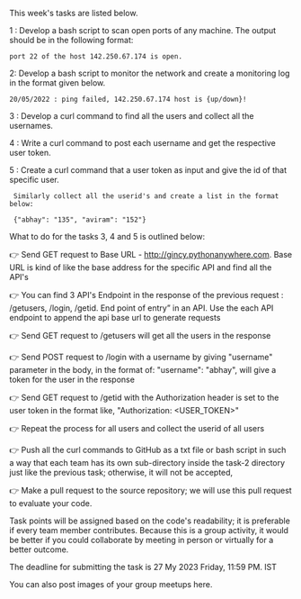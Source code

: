 This week's tasks are listed below. 

 1 : Develop a bash script to scan open ports of any machine. The output should be in the following format:

    port 22 of the host 142.250.67.174 is open.

 2: Develop a bash script to monitor the network and create a monitoring log in the format given below.

    20/05/2022 : ping failed, 142.250.67.174 host is {up/down}!

 3 : Develop a curl command to find all the users and collect all the usernames.

 4 : Write a curl command to post each username and get the respective user token.

 5 : Create a curl command that a user token as input and give the id of that specific user. 

     Similarly collect all the userid's and create a list in the format below:

     {"abhay": "135", "aviram": "152"}

What to do for the tasks 3, 4 and 5 is outlined below:

 👉 Send GET request to Base URL - http://gincy.pythonanywhere.com. Base URL is kind of like the base address for the specific API and find all the API's 
 
 👉 You can find 3 API's Endpoint in the response of the previous request : /getusers, /login, /getid. End point of entry” in an API. Use the each API endpoint to append the api base url to generate requests
 
 👉 Send GET request to /getusers will get all the users in the response
 
 👉 Send POST request to /login with a username by giving "username" parameter in the body, in the format of:
 "username": "abhay",
 will give a token for the user in the response
 
 👉 Send GET request to /getid with the Authorization header is set to the user token in the format like,
 "Authorization: <USER_TOKEN>"
 
 👉 Repeat the process for all users and collect the userid of all users
 
 👉 Push all the curl commands to GitHub as a txt file or bash script in such a way that each team has its own sub-directory inside the task-2 directory just like the previous task; otherwise, it will not be accepted,
 
 👉 Make a pull request to the source repository; we will use this pull request to evaluate your code.

Task points will be assigned based on the code's readability; it is preferable if every team member contributes. Because this is a group activity, it would be better if you could collaborate by meeting in person or virtually for a better outcome.

The deadline for submitting the task is 27 My 2023 Friday, 11:59 PM. IST

You can also post images of your group meetups here.